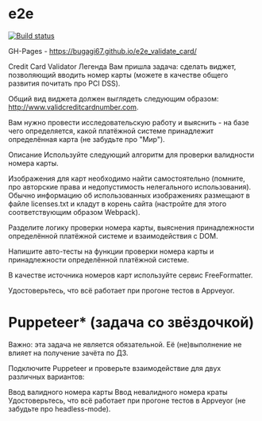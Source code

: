 
# e2e

[![Build status](https://ci.appveyor.com/api/projects/status/kqpfssi9ajeld1ct?svg=true)](https://ci.appveyor.com/project/bugagi67/e2e-validate-card)

GH-Pages - https://bugagi67.github.io/e2e_validate_card/

Credit Card Validator
Легенда
Вам пришла задача: сделать виджет, позволяющий вводить номер карты (можете в качестве общего развития почитать про PCI DSS).

Общий вид виджета должен выглядеть следующим образом: http://www.validcreditcardnumber.com.

Вам нужно провести исследовательскую работу и выяснить - на базе чего определяется, какой платёжной системе принадлежит определённая карта (не забудьте про "Мир").

Описание
Используйте следующий алгоритм для проверки валидности номера карты.

Изображения для карт необходимо найти самостоятельно (помните, про авторские права и недопустимость нелегального использования). Обычно информацию об использованных изображениях размещают в файле licenses.txt и кладут в корень сайта (настройте для этого соответствующим образом Webpack).

Разделите логику проверки номера карты, выяснения принадлежности определённой платёжной системе и взаимодействия с DOM.

Напишите авто-тесты на функции проверки номера карты и принадлежности определённой платёжной системе.

В качестве источника номеров карт используйте сервис FreeFormatter.

Удостоверьтесь, что всё работает при прогоне тестов в Appveyor.

# Puppeteer* (задача со звёздочкой)
Важно: эта задача не является обязательной. Её (не)выполнение не влияет на получение зачёта по ДЗ.

Подключите Puppeteer и проверьте взаимодействие для двух различных вариантов:

Ввод валидного номера карты
Ввод невалидного номера краты
Удостоверьтесь, что всё работает при прогоне тестов в Appveyor (не забудьте про headless-mode).
